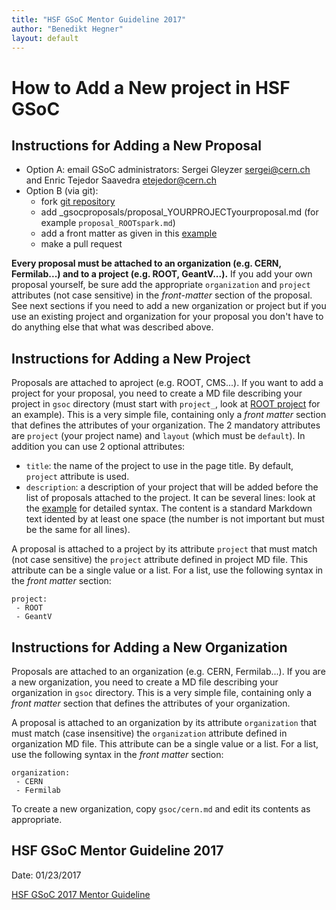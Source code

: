 ```yaml
---
title: "HSF GSoC Mentor Guideline 2017"
author: "Benedikt Hegner"
layout: default
---
```


# How to Add a New project in HSF GSoC

## Instructions for Adding a New Proposal

 * Option A: email GSoC administrators: Sergei Gleyzer <a href="mailto:sergei@cern.ch">sergei@cern.ch</a> and Enric Tejedor Saavedra <a href="mailto:etejedor@cern.ch">etejedor@cern.ch</a>
 * Option B (via git): 
   * fork [git repository](https://github.com/HEP-SF/hep-sf.github.io) 
   * add _gsocproposals/proposal_YOURPROJECTyourproposal.md (for example `proposal_ROOTspark.md`)
   * add a front matter as given in this [example](https://raw.githubusercontent.com/HEP-SF/hep-sf.github.io/master/_gsocproposals/proposal_ROOTspark.md)
   * make a pull request

**Every proposal must be attached to an organization (e.g. CERN, Fermilab...) and to a project (e.g. ROOT, GeantV...).** If you add your own proposal yourself, be sure add the appropriate `organization` and `project` attributes (not case sensitive) in the *front-matter* section of the proposal. See next sections if you need to add a new organization or project but if you use an existing project and organization for your proposal you don't have to do anything else that what was described above.
   
## Instructions for Adding a New Project

Proposals are attached to aproject (e.g. ROOT, CMS...). If you want to add a project for your proposal, you need to create 
a MD file describing your project in `gsoc` directory (must start with `project_`, look at [ROOT project](https://raw.githubusercontent.com/HEP-SF/hep-sf.github.io/master/gsoc/project_ROOT.md) for an example). This is a very simple file, containing only a *front matter* section that defines the attributes of
your organization. The 2 mandatory attributes are `project` (your project name) and `layout` (which must be `default`). In addition you can use 2 optional attributes:

* `title`: the name of the project to use in the page title. By default, `project` attribute is used.
* `description`: a description of your project that will be added before the list of proposals attached to the project. It can be several lines: look at the [example](https://raw.githubusercontent.com/HEP-SF/hep-sf.github.io/master/gsoc/project_SixTrack.md) for detailed syntax. The content is a standard Markdown text idented by at least one space (the number is not important but must be the same for all lines).

A proposal is attached to a project by its attribute `project` that must match (not case sensitive) the `project` attribute defined in project MD file. This attribute can be a single value or a list. For a list, use the following syntax in the *front matter* section:

```
project:
 - ROOT
 - GeantV
```

## Instructions for Adding a New Organization

Proposals are attached to an organization (e.g. CERN, Fermilab...). If you are a new organization, you need to create 
a MD file describing your organization in `gsoc` directory. This is a very simple file, containing only a *front matter* section that defines the attributes of
your organization. 

A proposal is attached to an organization by its attribute `organization` that must match (case insensitive) the `organization` attribute defined in organization MD file. This attribute can be a single value or a list. For a list, use the following syntax in the *front matter* section:

```
organization:
 - CERN
 - Fermilab
```

To create a new organization, copy `gsoc/cern.md` and edit its contents as appropriate.


## HSF GSoC Mentor Guideline 2017

Date: 01/23/2017

[HSF GSoC 2017 Mentor Guideline](https://docs.google.com/document/d/1EzHknPt3NCCk860gOltTWx_iOg5vmCwKS9p0zKBX1YY/pub)


